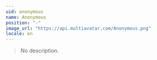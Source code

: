 ```yaml
---
uid: anonymous
name: Anonymous
position: "-"
image_url: "https://api.multiavatar.com/Anonymous.png"
locale: en
---
```

> No description.
